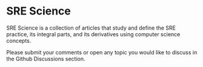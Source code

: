
# SRE Science
SRE Science is a collection of articles that study and define the SRE practice, its integral parts, and its derivatives using computer science concepts.

Please submit your comments or open any topic you would like to discuss in the Github Discussions section.
